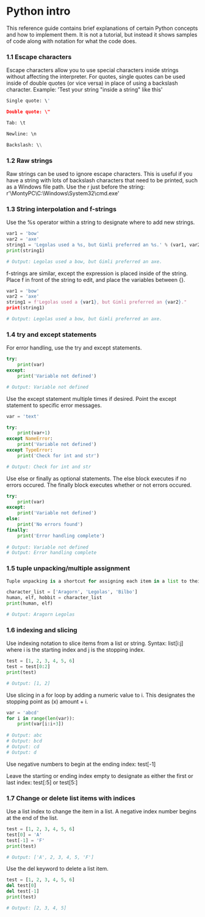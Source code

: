 # Python intro

This reference guide contains brief explanations of certain Python concepts and how to implement them. It is not a tutorial, but instead it shows samples of code along with notation for what the code does.

### 1.1 Escape characters

Escape characters allow you to use special characters inside strings without affecting the interpreter. For quotes, single quotes can be used inside of double quotes (or vice versa) in place of using a backslash character. Example: 'Test your string "inside a string" like this'
```py
Single quote: \'

Double quote: \"

Tab: \t

Newline: \n

Backslash: \\
```
### 1.2 Raw strings

Raw strings can be used to ignore escape characters. This is useful if you have a string with lots of backslash characters that need to be printed, such as a Windows file path. Use the r just before the string: r'\\MontyPC\C:\Windows\System32\cmd.exe'

### 1.3 String interpolation and f-strings

Use the %s operator within a string to designate where to add new strings.
```py
var1 = 'bow'
var2 = 'axe'
string1 = 'Legolas used a %s, but Gimli preferred an %s.' % (var1, var2)
print(string1)

# Output: Legolas used a bow, but Gimli preferred an axe.
```
f-strings are similar, except the expression is placed inside of the string. Place f in front of the string to edit, and place the variables between {}.
```py
var1 = 'bow'
var2 = 'axe'
string1 = f'Legolas used a {var1}, but Gimli preferred an {var2}." 
print(string1)

# Output: Legolas used a bow, but Gimli preferred an axe.
```
### 1.4 try and except statements

For error handling, use the try and except statements.
```py
try:
    print(var)
except:
    print('Variable not defined')

# Output: Variable not defined
```
Use the except statement multiple times if desired. Point the except statement to specific error messages.
```py
var = 'text'

try:
    print(var+1)
except NameError:
    print('Variable not defined')
except TypeError:
    print('Check for int and str')

# Output: Check for int and str
```
Use else or finally as optional statements. The else block executes if no errors occured. The finally block executes whether or not errors occured.
```py
try:
    print(var)
except:
    print('Variable not defined')
else:
    print('No errors found')
finally:
    print('Error handling complete')
    
# Output: Variable not defined
# Output: Error handling complete
```
### 1.5 tuple unpacking/multiple assignment
```py
Tuple unpacking is a shortcut for assigning each item in a list to their own variable. The variable names must equal the number of items in the list or else an error will occur.

character_list = ['Aragorn', 'Legolas', 'Bilbo']
human, elf, hobbit = character_list
print(human, elf)

# Output: Aragorn Legolas
```
### 1.6 indexing and slicing

Use indexing notation to slice items from a list or string. Syntax: list[i:j] where i is the starting index and j is the stopping index.
```py
test = [1, 2, 3, 4, 5, 6]
test = test[0:2]
print(test)

# Output: [1, 2]
```
Use slicing in a for loop by adding a numeric value to i. This designates the stopping point as (x) amount + i.
```py
var = 'abcd'
for i in range(len(var)):
    print(var[i:i+3])
    
# Output: abc
# Output: bcd
# Output: cd
# Output: d
```
Use negative numbers to begin at the ending index: test[-1]

Leave the starting or ending index empty to designate as either the first or last index: test[:5] or test[5:]

### 1.7 Change or delete list items with indices

Use a list index to change the item in a list. A negative index number begins at the end of the list.
```py
test = [1, 2, 3, 4, 5, 6]
test[0] = 'A'
test[-1] = 'F'
print(test)

# Output: ['A', 2, 3, 4, 5, 'F']
```
Use the del keyword to delete a list item.
```py
test = [1, 2, 3, 4, 5, 6]
del test[0]
del test[-1]
print(test)

# Output: [2, 3, 4, 5]
```
